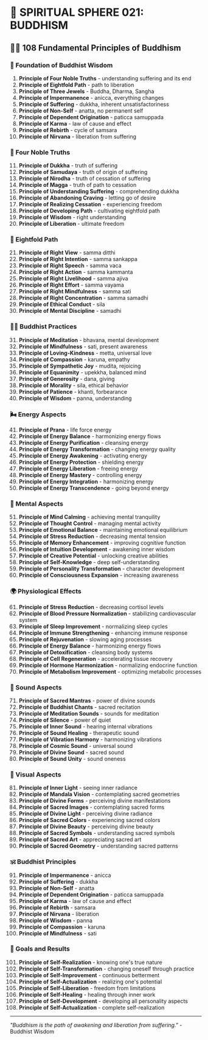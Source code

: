 # 🌟 SPIRITUAL SPHERE 021: BUDDHISM

## 🧘‍♀️ 108 Fundamental Principles of Buddhism

### 🌌 Foundation of Buddhist Wisdom

1. **Principle of Four Noble Truths** - understanding suffering and its end
2. **Principle of Eightfold Path** - path to liberation
3. **Principle of Three Jewels** - Buddha, Dharma, Sangha
4. **Principle of Impermanence** - anicca, everything changes
5. **Principle of Suffering** - dukkha, inherent unsatisfactoriness
6. **Principle of Non-Self** - anatta, no permanent self
7. **Principle of Dependent Origination** - paticca samuppada
8. **Principle of Karma** - law of cause and effect
9. **Principle of Rebirth** - cycle of samsara
10. **Principle of Nirvana** - liberation from suffering

### 🎯 Four Noble Truths

11. **Principle of Dukkha** - truth of suffering
12. **Principle of Samudaya** - truth of origin of suffering
13. **Principle of Nirodha** - truth of cessation of suffering
14. **Principle of Magga** - truth of path to cessation
15. **Principle of Understanding Suffering** - comprehending dukkha
16. **Principle of Abandoning Craving** - letting go of desire
17. **Principle of Realizing Cessation** - experiencing freedom
18. **Principle of Developing Path** - cultivating eightfold path
19. **Principle of Wisdom** - right understanding
20. **Principle of Liberation** - ultimate freedom

### 🌟 Eightfold Path

21. **Principle of Right View** - samma ditthi
22. **Principle of Right Intention** - samma sankappa
23. **Principle of Right Speech** - samma vaca
24. **Principle of Right Action** - samma kammanta
25. **Principle of Right Livelihood** - samma ajiva
26. **Principle of Right Effort** - samma vayama
27. **Principle of Right Mindfulness** - samma sati
28. **Principle of Right Concentration** - samma samadhi
29. **Principle of Ethical Conduct** - sila
30. **Principle of Mental Discipline** - samadhi

### 🧘‍♀️ Buddhist Practices

31. **Principle of Meditation** - bhavana, mental development
32. **Principle of Mindfulness** - sati, present awareness
33. **Principle of Loving-Kindness** - metta, universal love
34. **Principle of Compassion** - karuna, empathy
35. **Principle of Sympathetic Joy** - mudita, rejoicing
36. **Principle of Equanimity** - upekkha, balanced mind
37. **Principle of Generosity** - dana, giving
38. **Principle of Morality** - sila, ethical behavior
39. **Principle of Patience** - khanti, forbearance
40. **Principle of Wisdom** - panna, understanding

### 🌬️ Energy Aspects

41. **Principle of Prana** - life force energy
42. **Principle of Energy Balance** - harmonizing energy flows
43. **Principle of Energy Purification** - cleansing energy
44. **Principle of Energy Transformation** - changing energy quality
45. **Principle of Energy Awakening** - activating energy
46. **Principle of Energy Protection** - shielding energy
47. **Principle of Energy Liberation** - freeing energy
48. **Principle of Energy Mastery** - controlling energy
49. **Principle of Energy Integration** - harmonizing energy
50. **Principle of Energy Transcendence** - going beyond energy

### 🧠 Mental Aspects

51. **Principle of Mind Calming** - achieving mental tranquility
52. **Principle of Thought Control** - managing mental activity
53. **Principle of Emotional Balance** - maintaining emotional equilibrium
54. **Principle of Stress Reduction** - decreasing mental tension
55. **Principle of Memory Enhancement** - improving cognitive function
56. **Principle of Intuition Development** - awakening inner wisdom
57. **Principle of Creative Potential** - unlocking creative abilities
58. **Principle of Self-Knowledge** - deep self-understanding
59. **Principle of Personality Transformation** - character development
60. **Principle of Consciousness Expansion** - increasing awareness

### 🌍 Physiological Effects

61. **Principle of Stress Reduction** - decreasing cortisol levels
62. **Principle of Blood Pressure Normalization** - stabilizing cardiovascular system
63. **Principle of Sleep Improvement** - normalizing sleep cycles
64. **Principle of Immune Strengthening** - enhancing immune response
65. **Principle of Rejuvenation** - slowing aging processes
66. **Principle of Energy Balance** - harmonizing energy flows
67. **Principle of Detoxification** - cleansing body systems
68. **Principle of Cell Regeneration** - accelerating tissue recovery
69. **Principle of Hormone Harmonization** - normalizing endocrine function
70. **Principle of Metabolism Improvement** - optimizing metabolic processes

### 🎵 Sound Aspects

71. **Principle of Sacred Mantras** - power of divine sounds
72. **Principle of Buddhist Chants** - sacred recitation
73. **Principle of Meditation Sounds** - sounds for meditation
74. **Principle of Silence** - power of quiet
75. **Principle of Inner Sound** - hearing internal vibrations
76. **Principle of Sound Healing** - therapeutic sound
77. **Principle of Vibration Harmony** - harmonizing vibrations
78. **Principle of Cosmic Sound** - universal sound
79. **Principle of Divine Sound** - sacred sound
80. **Principle of Sound Unity** - sound oneness

### 🌈 Visual Aspects

81. **Principle of Inner Light** - seeing inner radiance
82. **Principle of Mandala Vision** - contemplating sacred geometries
83. **Principle of Divine Forms** - perceiving divine manifestations
84. **Principle of Sacred Images** - contemplating sacred forms
85. **Principle of Divine Light** - perceiving divine radiance
86. **Principle of Sacred Colors** - experiencing sacred colors
87. **Principle of Divine Beauty** - perceiving divine beauty
88. **Principle of Sacred Symbols** - understanding sacred symbols
89. **Principle of Sacred Art** - appreciating sacred art
90. **Principle of Sacred Geometry** - understanding sacred patterns

### 🕉️ Buddhist Principles

91. **Principle of Impermanence** - anicca
92. **Principle of Suffering** - dukkha
93. **Principle of Non-Self** - anatta
94. **Principle of Dependent Origination** - paticca samuppada
95. **Principle of Karma** - law of cause and effect
96. **Principle of Rebirth** - samsara
97. **Principle of Nirvana** - liberation
98. **Principle of Wisdom** - panna
99. **Principle of Compassion** - karuna
100. **Principle of Mindfulness** - sati

### 🚀 Goals and Results

101. **Principle of Self-Realization** - knowing one's true nature
102. **Principle of Self-Transformation** - changing oneself through practice
103. **Principle of Self-Improvement** - continuous betterment
104. **Principle of Self-Actualization** - realizing one's potential
105. **Principle of Self-Liberation** - freedom from limitations
106. **Principle of Self-Healing** - healing through inner work
107. **Principle of Self-Development** - developing all personality aspects
108. **Principle of Self-Actualization** - complete self-realization

---

*"Buddhism is the path of awakening and liberation from suffering."* - Buddhist Wisdom
